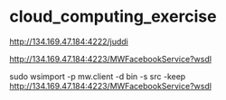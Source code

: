 # cloud_computing_exercise
http://134.169.47.184:4222/juddi

http://134.169.47.184:4223/MWFacebookService?wsdl

sudo wsimport -p mw.client -d bin -s src -keep http://134.169.47.184:4223/MWFacebookService?wsdl
